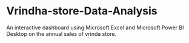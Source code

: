 # Vrindha-store-Data-Analysis
An interactive dashboard using Microsoft Excel and Microsoft Power BI Desktop on the annual sales of vrinda store.
